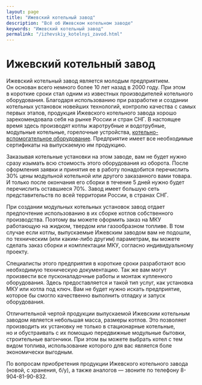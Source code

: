 ```yaml
---
layout: page
title: "Ижевский котельный завод"
description: "Всё об Ижевском котельном заводе"
keywords: "Ижевский котельный завод"
permalink: "/izhevskiy_kotelnyi_zavod.html"
---
```




  
  
# Ижевский котельный завод

Ижевский котельный завод является молодым предприятием. Он основан всего немного более 10 лет назад в 2000 году. При этом в короткие сроки стал одним из известных производителей котельного оборудования. Благодаря использованию при разработке и создании котельных установок новейших технологий, контролю качества с самых первых этапов, продукция Ижевского котельного завода хорошо зарекомендовала себя на рынке России и стран СНГ. В настоящее время здесь производят котлы жаротрубные и водотрубные, модульные котельные, горелочные устройства, [котельно-вспомогательное оборудование](/). Предприятие имеет все необходимые сертификаты на выпускаемую им продукцию.

Заказывая котельные установки на этом заводе, вам не будет нужно сразу изымать всю стоимость этого оборудования из оборота. После оформления заявки и принятия ее в работу понадобится перечислить 30% цены модульной котельной или другого заказанного вами товара. И только после окончания его сборки в течение 5 дней нужно будет перечислить оставшиеся 70%. Завод имеет большую сеть представительств по всей территории России, в странах СНГ.

При создании модульных котельных установок завод отдает предпочтение использованию в их сборке котлов собственного производства. Поэтому вы можете оформить заказ на МКУ работающую на жидком, твердом или газообразном топливе. В том случае если котлы, выпускаемые Ижевским заводом вам не подошли, по техническим (или каким-либо другим) параметрам, вы можете сделать заказ сборки и комплектации МКУ, согласно индивидуальному проекту.

Специалисты этого предприятия в короткие сроки разработают всю необходимую техническую документацию. Так же вам могут произвести все пусконаладочные работы и монтаж купленного оборудования. Здесь предоставляется и такой тип услуг, как установка МКУ или котла под ключ. Вам не будет нужно искать предприятие, которое бы смогло качественно выполнить отладку и запуск оборудования.

Отличительной чертой продукции выпускаемой Ижевским котельным заводом является небольшая масса, размеры котлов. Это позволяет производить их установку не только в стационарные котельные, но и обустраивать с их помощью передвижные модульные бытовки, строительные вагончики. При этом вы можете выбрать котел с тем видом топлива, использование которого для вас является боле экономически выгодным.

По вопросам приобретения продукции Ижевского котельного завода (новой, с хранения, б/у), а также аналогов — звоните по телефону 8-904-81-90-832.


